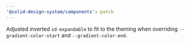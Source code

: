```yaml
---
'@solid-design-system/components': patch
---
```


Adjusted inverted `sd-expandable` to fit to the theming when overriding `--gradient-color-start` and `--gradient-color-end`.
